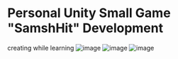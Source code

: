 # Personal Unity Small Game "SamshHit" Development
 creating while learning
![image](https://user-images.githubusercontent.com/61171413/167264607-210fe05b-772b-4d94-9f61-b6f1da683a76.png)
![image](https://user-images.githubusercontent.com/61171413/171305140-4fa221e0-f64f-4b56-9a89-9442579c4535.png)
![image](https://user-images.githubusercontent.com/61171413/171306319-e73ed5ff-c489-42c2-b9fe-1e0c78cc3450.png)
